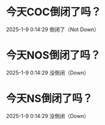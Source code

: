 # 今天COC倒闭了吗？

2025-1-9 0:14:29 倒闭了（Not Down）

# 今天NOS倒闭了吗？

2025-1-9 0:14:29 没倒闭（Down）

# 今天NS倒闭了吗？

2025-1-9 0:14:29 没倒闭（Down）

